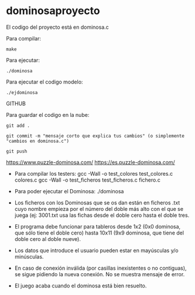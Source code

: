 # dominosaproyecto

El codigo del proyecto está en dominosa.c

Para compilar: 

    make
    
Para ejecutar:
    
    ./dominosa

Para ejecutar el codigo modelo: 

    ./ejdominosa

    
GITHUB

Para guardar el codigo en la nube: 

    git add .
    
    git commit -m "mensaje corto que explica tus cambios" (o simplemente "cambios en dominosa.c")
    
    git push


https://www.puzzle-dominosa.com/
https://es.puzzle-dominosa.com/

- Para compilar los testers:
gcc -Wall -o test_colores test_colores.c colores.c
gcc -Wall -o test_ficheros test_ficheros.c fichero.c

- Para poder ejecutar el Dominosa:
./dominosa

- Los ficheros con los Dominosas que se os dan están en ficheros .txt cuyo
nombre empieza por el número del doble más alto con el que se juega
(ej: 3001.txt usa las fichas desde el doble cero hasta el doble tres.

- El programa debe funcionar para tableros desde 1x2 (0x0 dominosa, que sólo
tiene el doble cero) hasta 10x11 (9x9 dominosa, que tiene del doble cero al
doble nueve).

- Los datos que introduce el usuario pueden estar en mayúsculas y/o minúsculas.

- En caso de conexión inválida (por casillas inexistentes o no contiguas), se
sigue pidiendo la nueva conexión. No se muestra mensaje de error.

- El juego acaba cuando el dominosa está bien resuelto.